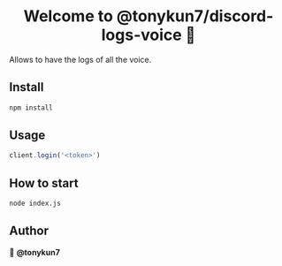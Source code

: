 <h1 align="center">Welcome to @tonykun7/discord-logs-voice 👋</h1>

Allows to have the logs of all the voice.

## Install

```sh
npm install 
```

## Usage
```javascript
client.login('<token>')
```

## How to start
```sh
node index.js
```

## Author
👤 **@tonykun7**
